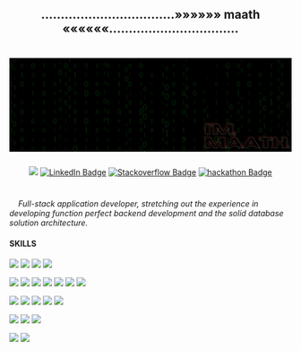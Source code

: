 ##  <div align="center">..................................»»»»»» maath ««««««.................................</span>
#  ![](./asset/light_static_.png)

<span align="center">
  
  <a href="mailto:maathmanjunathleo@gmail.com"><img src="https://img.shields.io/badge/mail-D1482?style=for-the-badge&logo=gmail&logoColor=red" /></a>
  [![LinkedIn Badge](https://img.shields.io/badge/LinkedIn-0077B1?style=for-the-badge&logo=linkedin&logoColor=white)](https://www.linkedin.com/in/kshwedha)
  [![Stackoverflow Badge](https://img.shields.io/badge/Stack_Overflow-FE7A16?style=for-the-badge&logo=stack-overflow&logoColor=white)](https://stackoverflow.com/users/10196751/maath-leo/)
  [![hackathon Badge](https://img.shields.io/badge/hackathon-D25555?style=for-the-badge&logo=hackathon&logoColor=white)](https://www.hackerearth.com/@maathRiX)
# 
</span>

<div>
  <span><i><em>
    &nbsp;&nbsp;&nbsp;&nbsp;Full-stack application developer, stretching out the experience in developing function perfect backend development and the solid database solution architecture.
    </em></i></span>
</div>

#### SKILLS
![](https://img.shields.io/badge/OS-Linux-informational?style=flat&logo=Linux&logoColor=white&color=4AB197)
![](https://img.shields.io/badge/OS-Kali-informational?style=flat&logo=KaliLinux&logoColor=white&color=4AB197)
![](https://img.shields.io/badge/OS-Fedora-informational?style=flat&logo=Fedora&logoColor=white&color=4AB197)
![](https://img.shields.io/badge/OS-Mac-informational?style=flat&logo=MacOS&logoColor=white&color=4AB197)

![](https://img.shields.io/badge/Nginx-software?style=flat&logo=Nginx&logoColor=white&color=4AB197)
![](https://img.shields.io/badge/Apache2-software?style=flat&logo=ApacheTomcat&logoColor=white&color=4AB197)
![](https://img.shields.io/badge/Wireshark-software?style=flat&logo=Wireshark&logoColor=white&color=4AB197)
![](https://img.shields.io/badge/Nmap-software?style=flat&logo=nMap&logoColor=white&color=4AB197)
![](https://img.shields.io/badge/Docker-software?style=flat&logo=Docker&logoColor=white&color=4AB197)
![](https://img.shields.io/badge/Github-software?style=flat&logo=Github&logoColor=white&color=4AB197)
![](https://img.shields.io/badge/Postman-application?style=flat&logo=Postman&logoColor=white&color=4AB197)

[](https://img.shields.io/badge/Tools-Netlify-informational?style=flat&logo=netlify&logoColor=white&color=4AB197)
[](https://img.shields.io/badge/Tools-Jenkins-informational?style=flat&logo=jenkins&logoColor=white&color=4AB197)
[](https://img.shields.io/badge/Tools-NPM-informational?style=flat&logo=npm&logoColor=white&color=4AB197)
[](https://img.shields.io/badge/Tools-Bitbucket-informational?style=flat&logo=Bitbucket&logoColor=white&color=4AB197)
[](https://img.shields.io/badge/Tools-GitLab-informational?style=flat&logo=GitLab&logoColor=white&color=4AB197)
[](https://img.shields.io/badge/Tools-Jira-informational?style=flat&logo=Jira-Software&logoColor=white&color=4AB197)

![](https://img.shields.io/badge/Code-Python-informational?style=flat&logo=Python&logoColor=white&color=4AB197)
![](https://img.shields.io/badge/Code-GO-informational?style=flat&logo=GO&logoColor=white&color=4AB197)
![](https://img.shields.io/badge/Code-JavaScript-informational?style=flat&logo=JavaScript&logoColor=white&color=4AB197)
![](https://img.shields.io/badge/Code-React-informational?style=flat&logo=react&logoColor=white&color=4AB197)
![](https://img.shields.io/badge/Code-C++-informational?style=flat-square&logo=c++&logoColor=white&color=4AB197)

![](https://img.shields.io/badge/Django-social?style=flat&logo=Django&logoColor=000000&color=4AB197)
![](https://img.shields.io/badge/Flask-social?style=flat&logo=Flask&logoColor=000000&color=4AB197)
![](https://img.shields.io/badge/FastAPI-social?style=flat&logo=Fastapi&logoColor=000000&color=4AB197)

![](https://img.shields.io/badge/dB-MongoDB-informational?style=flat&logo=MongoDB&logoColor=white&color=4AB197)
![](https://img.shields.io/badge/dB-MySQL-informational?style=flat&logo=MySQL&logoColor=white&color=4AB197)
